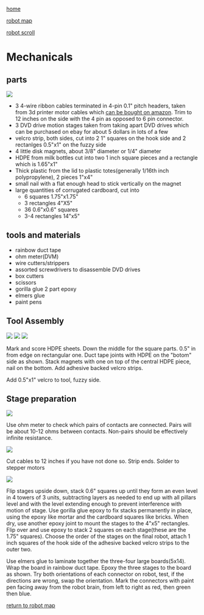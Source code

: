 [home](index.html)

[robot map](maps/robot)

[robot scroll](scrolls/printer.md)

# Mechanicals

## parts

![](https://i.imgur.com/r9n0RSO.jpg)

- 3 4-wire ribbon cables terminated in 4-pin 0.1" pitch headers, taken from 3d printer motor cables which [can be bought on amazon](https://www.amazon.com/gp/product/B07PZWXBFB/).  Trim to 12 inches on the side with the 4 pin as opposed to 6 pin connector.
- 3 DVD drive motion stages taken from taking apart DVD drives which can be purchased on ebay for about 5 dollars in lots of a few
- velcro strip, both sides, cut into 2 1" squares on the hook side and 2 rectanlges 0.5"x1" on the fuzzy side
- 4 little disk magnets, about 3/8" diameter or 1/4" diameter
- HDPE from milk bottles cut into two 1 inch square pieces and a rectangle which is 1.65"x1"
- Thick plastic from the lid to plastic totes(generally 1/16th inch polypropylene), 2 pieces 1"x4"
- small nail with a flat enough head to stick vertically on the magnet
- large quantities of corrugated cardboard, cut into 
    - 6 squares 1.75"x1.75"
    - 3 rectangles 4"X5"
    - 36 0.6"x0.6" squares
    - 3-4 rectangles 14"x5" 

## tools and materials

- rainbow duct tape
- ohm meter(DVM)
- wire cutters/strippers
- assorted screwdrivers to disassemble DVD drives
- box cutters
- scissors
- gorilla glue 2 part epoxy
- elmers glue
- paint pens

## Tool Assembly

![](https://i.imgur.com/jxz0K7U.jpg)
![](https://i.imgur.com/fOC3D7e.jpg)
![](https://i.imgur.com/adDSB4n.jpg)

Mark and score HDPE sheets. Down the middle for the square parts.  0.5" in from edge on rectangular one.  Duct tape joints with HDPE on the "botom" side as shown.  Stack magnets with one on top of the central HDPE piece, nail on the bottom.  Add adhesive backed velcro strips.

Add 0.5"x1" velcro to tool, fuzzy side.

## Stage preparation

![](https://i.imgur.com/zvVKp6T.jpg)

Use ohm meter to check which pairs of contacts are connected.  Pairs will be about 10-12 ohms between contacts. Non-pairs should be effectively infinite resistance.

![](https://i.imgur.com/7KoLTuc.jpg)

Cut cables to 12 inches if you have not done so.  Strip ends. Solder to stepper motors


![](https://i.imgur.com/ru9KCLE.jpg)

Flip stages upside down, stack 0.6" squares up until they form an even level in 4 towers of 3 units, subtracting layers as needed to end up with all pillars level and with the level extending enough to prevent interference with motion of stage.  Use gorilla glue epoxy to fix stacks permanently in place, using the epoxy like mortar and the cardboard squares like bricks. When dry, use another epoxy joint to mount the stages to the 4"x5" rectangles.  Flip over and use epoxy to stack 2 squares on each stage(these are the 1.75" squares).  Choose the order of the stages on the final robot, attach 1 inch squares of the hook side of the adhesive backed velcro strips to the outer two.  

Use elmers glue to laminate together the three-four large boards(5x14). Wrap the board in rainbow duct tape. Epoxy the three stages to the board as shown.  Try both orientations of each connector on robot, test, if the directions are wrong, swap the orientation.  Mark the connectors with paint pen facing away from the robot brain, from left to right as red, then green then blue.

[return to robot map](maps/robot)



